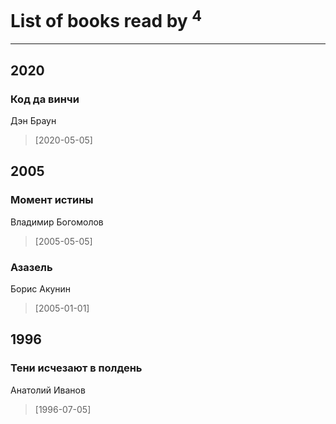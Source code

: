 # List of books read by [](https://plus.google.com/u/0/118261627879855357372/)<sup>4</sup>
---

## 2020

### Код да винчи
Дэн Браун
> [2020-05-05] 



## 2005

### Момент истины
Владимир Богомолов
> [2005-05-05] 


### Азазель
Борис Акунин
> [2005-01-01] 



## 1996

### Тени исчезают в полдень
Анатолий Иванов
> [1996-07-05] 



